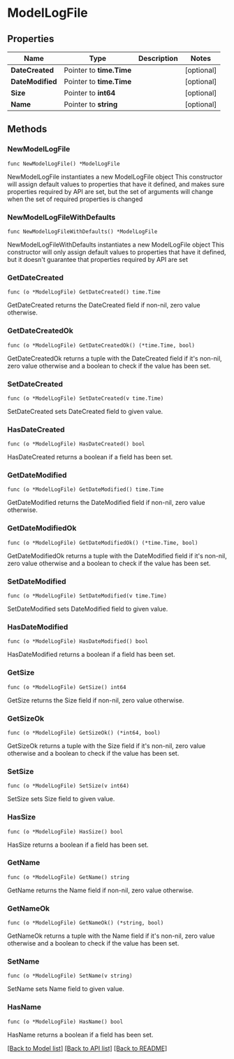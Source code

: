 # ModelLogFile

## Properties

Name | Type | Description | Notes
------------ | ------------- | ------------- | -------------
**DateCreated** | Pointer to **time.Time** |  | [optional] 
**DateModified** | Pointer to **time.Time** |  | [optional] 
**Size** | Pointer to **int64** |  | [optional] 
**Name** | Pointer to **string** |  | [optional] 

## Methods

### NewModelLogFile

`func NewModelLogFile() *ModelLogFile`

NewModelLogFile instantiates a new ModelLogFile object
This constructor will assign default values to properties that have it defined,
and makes sure properties required by API are set, but the set of arguments
will change when the set of required properties is changed

### NewModelLogFileWithDefaults

`func NewModelLogFileWithDefaults() *ModelLogFile`

NewModelLogFileWithDefaults instantiates a new ModelLogFile object
This constructor will only assign default values to properties that have it defined,
but it doesn't guarantee that properties required by API are set

### GetDateCreated

`func (o *ModelLogFile) GetDateCreated() time.Time`

GetDateCreated returns the DateCreated field if non-nil, zero value otherwise.

### GetDateCreatedOk

`func (o *ModelLogFile) GetDateCreatedOk() (*time.Time, bool)`

GetDateCreatedOk returns a tuple with the DateCreated field if it's non-nil, zero value otherwise
and a boolean to check if the value has been set.

### SetDateCreated

`func (o *ModelLogFile) SetDateCreated(v time.Time)`

SetDateCreated sets DateCreated field to given value.

### HasDateCreated

`func (o *ModelLogFile) HasDateCreated() bool`

HasDateCreated returns a boolean if a field has been set.

### GetDateModified

`func (o *ModelLogFile) GetDateModified() time.Time`

GetDateModified returns the DateModified field if non-nil, zero value otherwise.

### GetDateModifiedOk

`func (o *ModelLogFile) GetDateModifiedOk() (*time.Time, bool)`

GetDateModifiedOk returns a tuple with the DateModified field if it's non-nil, zero value otherwise
and a boolean to check if the value has been set.

### SetDateModified

`func (o *ModelLogFile) SetDateModified(v time.Time)`

SetDateModified sets DateModified field to given value.

### HasDateModified

`func (o *ModelLogFile) HasDateModified() bool`

HasDateModified returns a boolean if a field has been set.

### GetSize

`func (o *ModelLogFile) GetSize() int64`

GetSize returns the Size field if non-nil, zero value otherwise.

### GetSizeOk

`func (o *ModelLogFile) GetSizeOk() (*int64, bool)`

GetSizeOk returns a tuple with the Size field if it's non-nil, zero value otherwise
and a boolean to check if the value has been set.

### SetSize

`func (o *ModelLogFile) SetSize(v int64)`

SetSize sets Size field to given value.

### HasSize

`func (o *ModelLogFile) HasSize() bool`

HasSize returns a boolean if a field has been set.

### GetName

`func (o *ModelLogFile) GetName() string`

GetName returns the Name field if non-nil, zero value otherwise.

### GetNameOk

`func (o *ModelLogFile) GetNameOk() (*string, bool)`

GetNameOk returns a tuple with the Name field if it's non-nil, zero value otherwise
and a boolean to check if the value has been set.

### SetName

`func (o *ModelLogFile) SetName(v string)`

SetName sets Name field to given value.

### HasName

`func (o *ModelLogFile) HasName() bool`

HasName returns a boolean if a field has been set.


[[Back to Model list]](../README.md#documentation-for-models) [[Back to API list]](../README.md#documentation-for-api-endpoints) [[Back to README]](../README.md)


